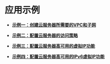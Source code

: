 # 应用示例<a name="vpc_apieg_0005"></a>

-   **[示例一：创建云服务器所需要的VPC和子网](示例一-创建云服务器所需要的VPC和子网.md)**  

-   **[示例二：配置云服务器的访问策略](示例二-配置云服务器的访问策略.md)**  

-   **[示例三：配置云服务器高可用的虚拟IP功能](示例三-配置云服务器高可用的虚拟IP功能.md)**  

-   **[示例四：配置云服务器高可用的IPv6虚拟IP功能](示例四-配置云服务器高可用的IPv6虚拟IP功能.md)**  


